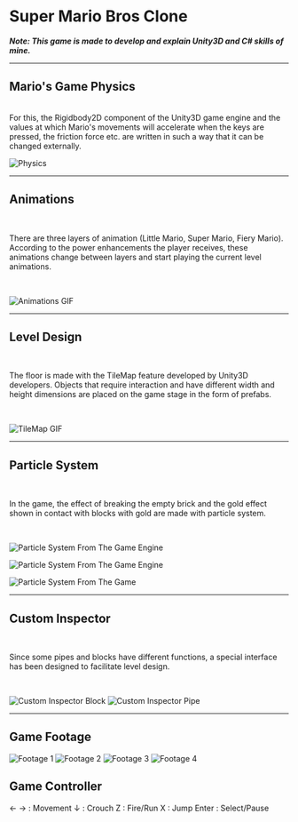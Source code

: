 # Super Mario Bros Clone
___*Note: This game is made to develop and explain Unity3D and C# skills of mine.*___

<hr>

## Mario's Game Physics
<br>
For this, the Rigidbody2D component of the Unity3D game engine and the values at which Mario's movements will accelerate when the keys are pressed, the friction force etc. are written in such a way that it can be changed externally.

![Physics](https://i.ibb.co/4242f42/Ekran-Resmi-2023-03-28-12-39-42.png)

<hr>

## Animations

<br>

There are three layers of animation (Little Mario, Super Mario, Fiery Mario).
According to the power enhancements the player receives, these animations change between layers and start playing the current level animations. 

<br>

![Animations GIF](https://media.giphy.com/media/v1.Y2lkPTc5MGI3NjExODIyOGZhMjAyYzM2MWEyOTk2NTE5YWY5YmZmMWVjZGZjNjY3MGEzMyZjdD1n/NuNQpQYXfLPbbLfd0p/giphy.gif)

<hr>

## Level Design

<br>

The floor is made with the TileMap feature developed by Unity3D developers.
Objects that require interaction and have different width and height dimensions are placed on the game stage in the form of prefabs.

<br>

![TileMap GIF](https://media.giphy.com/media/v1.Y2lkPTc5MGI3NjExYzc3OGM0N2FjMWYwZGVkOTNjZTdmZWRhNDBhZGY2NjYyYTllZWJmNyZjdD1n/hmlOyanezMlSOsJXSw/giphy.gif)

<hr>

## Particle System

<br>

In the game, the effect of breaking the empty brick and the gold effect shown in contact with blocks with gold are made with particle system.

<br>

![Particle System From The Game Engine](https://media.giphy.com/media/v1.Y2lkPTc5MGI3NjExMDIyOTA3YjA5YTRmNDY3YjM2NTQzMDUxODdmZTE3NWE5MTdkOGIwZiZjdD1n/MR1EuSxF3ikgZLvSJn/giphy.gif)

![Particle System From The Game Engine](https://media.giphy.com/media/v1.Y2lkPTc5MGI3NjExZDU2ODVmMDgxNDQ3M2RkYmM1ZDU5MWMwNWFiNWJmNWFiMjhlNDg5MSZjdD1n/gKkIAkgboevSjMMR99/giphy.gif)

![Particle System From The Game](https://media.giphy.com/media/v1.Y2lkPTc5MGI3NjExZmMwMzkyNDVmOTFhMjJlMjU1Y2U0Y2IyODkyNjVjMDBjN2IzZWNkZiZjdD1n/O7Ha03OjAdn7frDgTm/giphy.gif)

<hr>

## Custom Inspector

<br>

Since some pipes and blocks have different functions, a special interface has been designed to facilitate level design.

<br>

![Custom Inspector Block](https://media.giphy.com/media/v1.Y2lkPTc5MGI3NjExNmFiOGVjY2QzZDE0YTEwMzU2YmM1YTAyOWUyZWEyNTJlMGM0OTBjMiZjdD1n/8MCqmrFawdJqa1huXJ/giphy.gif) ![Custom Inspector Pipe](https://media.giphy.com/media/v1.Y2lkPTc5MGI3NjExM2MzYWQzMWJlNmNjZGM4OWU5ZGNjNmU4NzQ5MTRkZGFlOTM3MjVjNSZjdD1n/RquXrnAf4eRMgEIrRX/giphy.gif)

<hr>

## Game Footage

![Footage 1](https://media.giphy.com/media/NsOhVj8RII7ZgHH6YN/giphy.gif)
![Footage 2](https://media.giphy.com/media/v1.Y2lkPTc5MGI3NjExYzg0Yjk2YjhiYTk0YzRmMzUzNzZlZDBjMDc0NTI3MGJjMTQwMDQ1ZSZjdD1n/9XCkRMslJgCQsy1wlt/giphy.gif)
![Footage 3](https://media.giphy.com/media/v1.Y2lkPTc5MGI3NjExZDU3YzJhYmU0MzI0MGI2MWY1MGFmMjJiZTc5NDRhMjMwODExODU4MiZjdD1n/Pii4BwowkNeVP6NHL3/giphy.gif)
![Footage 4](https://media.giphy.com/media/v1.Y2lkPTc5MGI3NjExYTAxZjA5NzEzYmI1MWExODkwMmUzMzIxOTZhZTQyNTA4NjhkNzQ1ZCZjdD1n/HRMZysoE2DkJwibs9I/giphy.gif)

## Game Controller

← → : Movement
↓ : Crouch
Z : Fire/Run
X : Jump
Enter : Select/Pause
